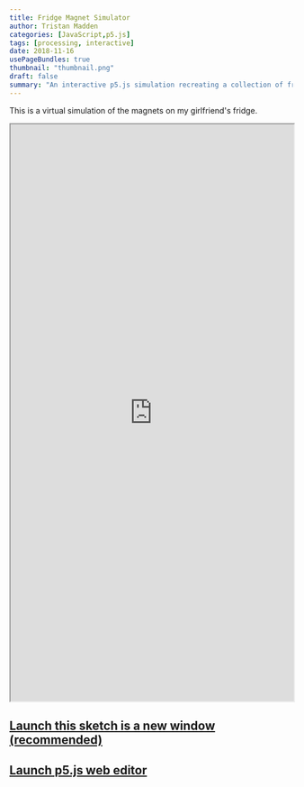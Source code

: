 ```yaml
---
title: Fridge Magnet Simulator
author: Tristan Madden
categories: [JavaScript,p5.js]
tags: [processing, interactive]
date: 2018-11-16
usePageBundles: true
thumbnail: "thumbnail.png"
draft: false
summary: "An interactive p5.js simulation recreating a collection of fridge magnets with realistic physics, allowing users to drag and arrange virtual magnets on a digital refrigerator."
---
```


This is a virtual simulation of the magnets on my girlfriend's fridge.

<iframe width=100% height=1024px src="https://editor.p5js.org/Berkanan/full/pSyWHc2uj"></iframe>

<h2><a href="https://editor.p5js.org/Berkanan/full/pSyWHc2uj" target="_blank">Launch this sketch is a new window (recommended)</a></h2>

<h2><a href="https://editor.p5js.org/Berkanan/sketches/pSyWHc2uj">Launch p5.js web editor</a></h2>